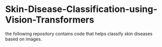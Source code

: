 # Skin-Disease-Classification-using-Vision-Transformers
the following repository contains code that helps classify skin diseases based on images.

